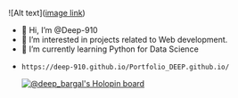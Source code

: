 ![Alt text]([image link](https://github.com/Deep-910/desktop-tutorial/blob/main/banner.png))

- 👋 Hi, I’m @Deep-910
- 👀 I’m interested in projects related to Web development.
- 🌱 I’m currently learning Python for Data Science
-     https://deep-910.github.io/Portfolio_DEEP.github.io/
   [![@deep_bargal's Holopin board](https://holopin.me/deep_bargal)](https://holopin.io/@deep_bargal)
<!---
Deep-910/Deep-910 is a ✨ special ✨ repository because its `README.md` (this file) appears on your GitHub profile.
You can click the Preview link to take a look at your changes.
--->
